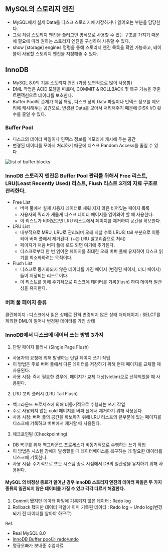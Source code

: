 ## MySQL의 스토리지 엔진
- MySQL에서 실제 Data를 디스크 스토리지에 저장하거나 읽어오는 부분을 담당한다.
- 그림 처럼 스토리지 엔진을 플러그인 방식으로 사용할 수 있는 구조를 가지기 때문에 필요에 따라 원하는 스토리지 엔진을 구성하여 사용할 수 있다.
- show [storage] engines 명령을 통해 스토리지 엔진 목록을 확인 가능하고, 테이블이 사용할 스토리지 엔진을 지정해줄 수 있다.


## InnoDB
- MySQL 8.0의 기본 스토리지 엔진 (가장 보편적으로 많이 사용함)
- DML 작업은 ACID 모델을 따르며, COMMIT & ROLLBACK 및 복구 기능을 갖춘 트랜잭션으로 데이터를 보호한다.
- Buffer Pool의 존재가 핵심 특징, 디스크 상의 Data 파일이나 인덱스 정보를 메모리에 캐시해두는 공간으로, 변경된 Data를 모아서 처리해주기 때문에 DISK I/O 횟수를 줄일 수 있다.


### Buffer Pool
- 디스크의 데이터 파일이나 인덱스 정보를 메모리에 캐시해 두는 공간
- 변경된 데이터를 모아서 처리하기 때문에 디스크 Random Access를 줄일 수 있다.

  
![list of buffer blocks](https://github.com/Pearl-K/database_study/blob/main/chapter5/source/image/bufferblocks.png)


### InnoDB 스토리지 엔진은 Buffer Pool 관리를 위해서 Free 리스트, LRU(Least Recently Used) 리스트, Flush  리스트 3개의 자료 구조로 관리한다.
- Free List
  - 버퍼 풀에서 실제 사용자 데이터로 채워 지지 않은 비어있는 페이지 목록
  - 사용자의 쿼리가 새롭게 디스크 데이터 페이지를 읽어와야 할 때 사용한다.
  - 이 리스트가 비어있으면 LRU 리스트에서 페이지를 제거하여 공간을 확보한다.
- LRU List
  - 내부적으로 MRU, LRU로 관리되며 오래 지날 수록 LRU의 tail 부분으로 이동되어 버퍼 풀에서 제거된다. (+@ LRU 알고리즘으로 처리)
  - 페이지가 처음 버퍼 풀에 로드 되면 여기에 추가된다.
  - 디스크로부터 한 번 읽어온 페이지를 최대한 오래 버퍼 풀에 유지하여 디스크 읽기를 최소화하려는 목적이다.
- Flush List
  - 디스크로 동기화되지 않은 데이터를 가진 페이지 (변경된 페이지, 더티 페이지) 들이 저장되는 리스트이다.
  - 이 리스트를 통해 주기적으로 디스크에 데이터를 기록(flush) 하여 데이터 일관성을 유지한다.


### 버퍼 풀 페이지 종류
클린페이지 : 디스크에서 읽은 상태로 전혀 변경되지 않은 상태
더티페이지 : SELCT를 제외한 DML이 일어나 변경된 데이터를 가진 상태


### InnoDB에서 디스크에 데이터 쓰는 방법 3가지
1. 단일 페이지 플러시 (Single Page Flush)
- 사용자의 요청에 의해 발생하는 단일 페이지 쓰기 작업
- 이 방법은 주로 버퍼 풀에서 다른 데이터를 저장하기 위해 현재 페이지를 교체할 때 사용된다.
- 사용 시점: 즉시 필요한 경우에, 페이지가 교체 대상(victim)으로 선택되었을 때 사용된다.


2. LRU 꼬리 플러시 (LRU Tail Flush)
- 백그라운드 프로세스에 의해 비동기적으로 수행되는 쓰기 작업
- 주로 사용되지 않는 cold 페이지를 버퍼 풀에서 제거하기 위해 사용된다.
- 사용 시점: 버퍼 풀의 공간을 확보하기 위해 LRU 리스트의 끝부분에 있는 페이지를 디스크에 기록하고 버퍼에서 제거할 때 사용된다.


3. 체크포인팅 (Checkpointing)
- DB 복구를 위해 백그라운드 프로세스가 비동기적으로 수행하는 쓰기 작업
- 이 방법은 시스템 장애가 발생했을 때 데이터베이스를 복구하는 데 필요한 데이터를 디스크에 기록한다.
- 사용 시점: 주기적으로 또는 시스템 종료 시점에서 DB의 일관성을 유지하기 위해 사용된다.





#### MySQL 의 비정상 종료가 일어난 경우 InnoDB 스토리지 엔진의 데이터 파일은 두 가지 종류의 일관되지 않은 데이터를 가질 수 있고 각각 다르게 해결한다.
1. Commit 됐지만 데이터 파일에 기록되지 않은 데이터 : Redo log
2. Rollback 됐지만 데이터 파일에 이미 기록된 데이터 : Redo log + Undo log(변경되기 전 데이터를 알아야 하므로)



Ref.
- Real MySQL 8.0
- [InnoDB Buffer pool과 redo/undo](https://kominjae.tistory.com/168)
- 명규오빠가 보내준 수업자료
